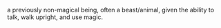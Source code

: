 a previously non-magical being, often a beast/animal, given the ability to talk, walk upright, and use magic.